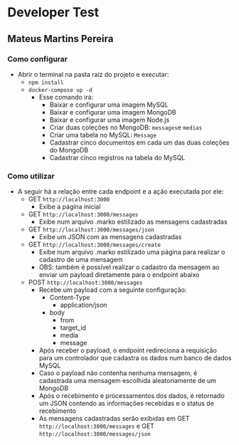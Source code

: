 # Developer Test
## Mateus Martins Pereira
### Como configurar
- Abrir o terminal na pasta raiz do projeto e executar:
    - `npm install`
    - `docker-compose up -d`
        - Esse comando irá:
            - Baixar e configurar uma imagem MySQL
            - Baixar e configurar uma imagem MongoDB
            - Baixar e configurar uma imagem Node.js
            - Criar duas coleções no MongoDB: `messages`e `medias`
            - Criar uma tabela no MySQL: `Message`
            - Cadastrar cinco documentos em cada um das duas coleções do MongoDB
            - Cadastrar cinco registros na tabela do  MySQL
### Como utilizar
-  A seguir há a relação entre cada endpoint e a ação executada por ele:
    - GET `http://localhost:3000`
        - Exibe a página inicial
    - GET `http://localhost:3000/messages`
        - Exibe num arquivo .marko estilizado as mensagens cadastradas 
    - GET `http://localhost:3000/messages/json`
        - Exibe um JSON com as mensagens cadastradas
    - GET `http://localhost:3000/messages/create`
        - Exibe num arquivo .marko estilizado uma página para realizar o cadastro de uma mensagem
        - OBS: também é possível realizar o cadastro da mensagem ao enviar um payload diretamente para o endpoint abaixo
    - POST `http://localhost:3000/messages`
        - Recebe um payload com a seguinte configuração:
            - Content-Type
                - application/json
            - body
                - from
                - target_id
                - media
                - message
        - Após receber o payload, o endpoint redireciona a requisição para um controlador que cadastra os dados num banco de dados MySQL
        - Caso o payload não contenha nenhuma mensagem, é cadastrada uma mensagem escolhida aleatoriamente de um MongoDB
        - Após o recebimento e processamentos dos dados, é retornado um JSON contendo as informações recebidas e o status de recebimento
        - As mensagens cadastradas serão exibidas em GET `http://localhost:3000/messages` e GET `http://localhost:3000/messages/json`